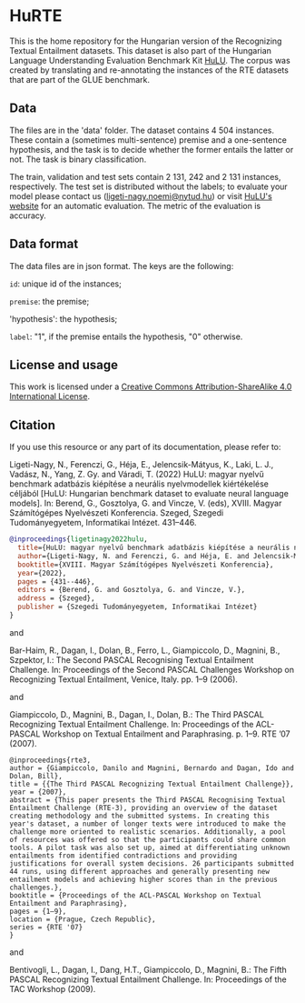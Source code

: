# HuRTE
This is the home repository for the Hungarian version of the Recognizing Textual Entailment datasets. This dataset is also part of the Hungarian Language Understanding Evaluation Benchmark Kit [HuLU](hulu.nlp.nytud.hu). The corpus was created by translating and re-annotating the instances of the RTE datasets that are part of the GLUE benchmark. 

## Data

The files are in the 'data' folder. The dataset contains 4 504 instances. These contain a (sometimes multi-sentence) premise and a one-sentence hypothesis, and the task is to decide whether the former entails the latter or not. The task is binary classification.

The train, validation and test sets contain 2 131, 242 and 2 131 instances, respectively. The test set is distributed without the labels; to evaluate your model please contact us (ligeti-nagy.noemi@nytud.hu) or visit [HuLU's website](hulu.nytud.hu) for an automatic evaluation. The metric of the evaluation is accuracy.

## Data format

The data files are in json format. The keys are the following:

`id`: unique id of the instances;

`premise`: the premise;

'hypothesis': the hypothesis;

`label`: "1", if the premise entails the hypothesis, "0" otherwise.


## License and usage

This work is licensed under a [Creative Commons Attribution-ShareAlike 4.0 International License](https://creativecommons.org/licenses/by-sa/4.0/).

## Citation

If you use this resource or any part of its documentation, please refer to:

Ligeti-Nagy, N., Ferenczi, G., Héja, E., Jelencsik-Mátyus, K., Laki, L. J., Vadász, N., Yang, Z. Gy. and Váradi, T. (2022) HuLU: magyar nyelvű benchmark adatbázis kiépítése a neurális nyelvmodellek kiértékelése céljából [HuLU: Hungarian benchmark dataset to evaluate neural language models]. In: Berend, G., Gosztolya, G. and Vincze, V. (eds), XVIII. Magyar Számítógépes Nyelvészeti Konferencia. Szeged, Szegedi Tudományegyetem, Informatikai Intézet. 431–446.

```bibtex
@inproceedings{ligetinagy2022hulu,
  title={HuLU: magyar nyelvű benchmark adatbázis kiépítése a neurális nyelvmodellek kiértékelése céljából},
  author={Ligeti-Nagy, N. and Ferenczi, G. and Héja, E. and Jelencsik-Mátyus, K. and Laki, L. J. and Vadász, N. and Yang, Z. Gy. and Váradi, T.},
  booktitle={XVIII. Magyar Számítógépes Nyelvészeti Konferencia},
  year={2022},
  pages = {431--446},
  editors = {Berend, G. and Gosztolya, G. and Vincze, V.},
  address = {Szeged},
  publisher = {Szegedi Tudományegyetem, Informatikai Intézet}
}
```
and 

Bar-Haim, R., Dagan, I., Dolan, B., Ferro, L., Giampiccolo, D., Magnini, B., Szpektor, I.: The Second PASCAL Recognising Textual Entailment Challenge. In: Proceedings of the Second PASCAL Challenges Workshop on Recognizing Textual Entailment, Venice, Italy. pp. 1–9 (2006).

and 

Giampiccolo, D., Magnini, B., Dagan, I., Dolan, B.: The Third PASCAL Recognizing Textual Entailment Challenge. In: Proceedings of the ACL-PASCAL Workshop on Textual Entailment and Paraphrasing. p. 1–9. RTE ’07 (2007).

```
@inproceedings{rte3,
author = {Giampiccolo, Danilo and Magnini, Bernardo and Dagan, Ido and Dolan, Bill},
title = {{The Third PASCAL Recognizing Textual Entailment Challenge}},
year = {2007},
abstract = {This paper presents the Third PASCAL Recognising Textual Entailment Challenge (RTE-3), providing an overview of the dataset creating methodology and the submitted systems. In creating this year's dataset, a number of longer texts were introduced to make the challenge more oriented to realistic scenarios. Additionally, a pool of resources was offered so that the participants could share common tools. A pilot task was also set up, aimed at differentiating unknown entailments from identified contradictions and providing justifications for overall system decisions. 26 participants submitted 44 runs, using different approaches and generally presenting new entailment models and achieving higher scores than in the previous challenges.},
booktitle = {Proceedings of the ACL-PASCAL Workshop on Textual Entailment and Paraphrasing},
pages = {1–9},
location = {Prague, Czech Republic},
series = {RTE '07}
}
```

and 

Bentivogli, L., Dagan, I., Dang, H.T., Giampiccolo, D., Magnini, B.: The Fifth PASCAL Recognizing Textual Entailment Challenge. In: Proceedings of the TAC Workshop (2009).


